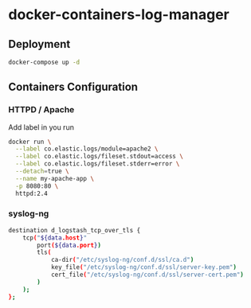 # docker-containers-log-manager

## Deployment 

```bash
docker-compose up -d
```

## Containers Configuration

### HTTPD / Apache
Add label in you run 
```bash
docker run \
  --label co.elastic.logs/module=apache2 \
  --label co.elastic.logs/fileset.stdout=access \
  --label co.elastic.logs/fileset.stderr=error \
  --detach=true \
  --name my-apache-app \
  -p 8080:80 \
  httpd:2.4
```

### syslog-ng

```bash
destination d_logstash_tcp_over_tls {
	tcp("${data.host}"
		port(${data.port})
		tls(
			ca-dir("/etc/syslog-ng/conf.d/ssl/ca.d")
			key_file("/etc/syslog-ng/conf.d/ssl/server-key.pem")
			cert_file("/etc/syslog-ng/conf.d/ssl/server-cert.pem")
		)
	);
};
```
